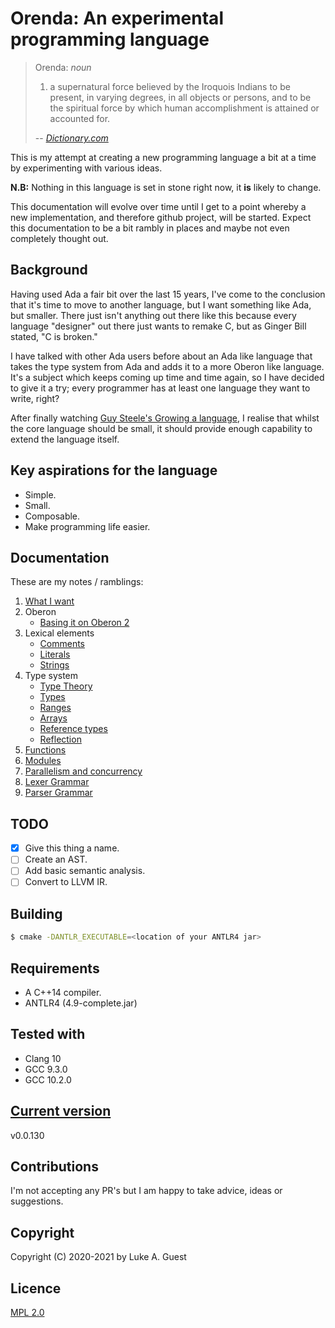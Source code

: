 # Orenda: An experimental programming language

> Orenda: *noun*
> 1. a supernatural force believed by the Iroquois Indians to be present, in varying degrees, in all objects or persons, and to be the spiritual force by which human accomplishment is attained or accounted for.
>
> -- <cite>[Dictionary.com](https://www.dictionary.com/browse/orenda?s=t)</cite>

This is my attempt at creating a new programming language a bit at a time by experimenting with various ideas.

**N.B:** Nothing in this language is set in stone right now, it **is** likely to change.

This documentation will evolve over time until I get to a point whereby a new implementation, and therefore github project, will be started. Expect this documentation to be a bit rambly in places and maybe not even completely thought out.

## Background

Having used Ada a fair bit over the last 15 years, I've come to the conclusion that it's time to move to another language, but I want something like Ada, but smaller. There just isn't anything out there like this because every language "designer" out there just wants to remake C, but as Ginger Bill stated, "C is broken."

I have talked with other Ada users before about an Ada like language that takes the type system from Ada and adds it to a more Oberon like language. It's a subject which keeps coming up time and time again, so I have decided to give it a try; every programmer has at least one language they want to write, right?

After finally watching [Guy Steele's Growing a language](https://youtu.be/_ahvzDzKdB0), I realise that whilst the core language should be small, it should provide enough capability to extend the language itself.

## Key aspirations for the language

* Simple.
* Small.
* Composable.
* Make programming life easier.
## Documentation

These are my notes / ramblings:

1. [What I want](./docs/notes/what-i-want.md)
2. Oberon
   * [Basing it on Oberon 2](./docs/notes/oberon/basing-on-oberon2.md)
3. Lexical elements
   * [Comments](./docs/notes/lexical-elements/comments.md)
   * [Literals](./docs/notes/lexical-elements/literals.md)
   * [Strings](./docs/notes/lexical-elements/textual-data.md)
4. Type system
   * [Type Theory](./docs/notes/type-system/type-theory.md)
   * [Types](./docs/notes/type-system/types.md)
   * [Ranges](./docs/notes/type-system/ranges.md)
   * [Arrays](./docs/notes/type-system/arrays.md)
   * [Reference types](./docs/notes/type-system/reference-types.md)
   * [Reflection](./docs/notes/type-system/reflection.md)
5. [Functions](./docs/notes/functions.md)
6. [Modules](./docs/notes/modules.md)
8. [Parallelism and concurrency](/docs/notes/parallelism-concurrency.md)
9. [Lexer Grammar](./src/ExperimentalLexer.g4)
10. [Parser Grammar](./src/ExperimentalParser.g4)

## TODO

* [X] Give this thing a name.
* [ ] Create an AST.
* [ ] Add basic semantic analysis.
* [ ] Convert to LLVM IR.

## Building

```bash
$ cmake -DANTLR_EXECUTABLE=<location of your ANTLR4 jar>
```

## Requirements

* A C++14 compiler.
* ANTLR4 (4.9-complete.jar)

## Tested with

* Clang 10
* GCC 9.3.0
* GCC 10.2.0

## [Current version](http://www.semver.org)

v0.0.130

## Contributions

I'm not accepting any PR's but I am happy to take advice, ideas or suggestions.

## Copyright

Copyright (C) 2020-2021 by Luke A. Guest

## Licence

[MPL 2.0](./LICENCE.txt)
